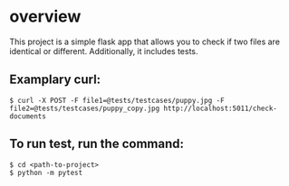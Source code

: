 # overview
This project is a simple flask app that allows you to check if two files are identical or different. Additionally, it includes tests. 

## Examplary curl:
```
$ curl -X POST -F file1=@tests/testcases/puppy.jpg -F file2=@tests/testcases/puppy_copy.jpg http://localhost:5011/check-documents
```

## To run test, run the command:
```
$ cd <path-to-project>
$ python -m pytest
```